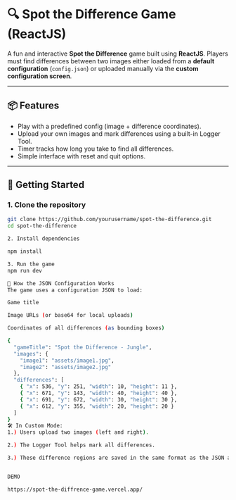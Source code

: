 # 🔍 Spot the Difference Game (ReactJS)

A fun and interactive **Spot the Difference** game built using **ReactJS**. Players must find differences between two images either loaded from a **default configuration** (`config.json`) or uploaded manually via the **custom configuration screen**.

---

## 📦 Features

- Play with a predefined config (image + difference coordinates).
- Upload your own images and mark differences using a built-in Logger Tool.
- Timer tracks how long you take to find all differences.
- Simple interface with reset and quit options.

---

## 🚀 Getting Started

### 1. Clone the repository

```bash
git clone https://github.com/yourusername/spot-the-difference.git
cd spot-the-difference

2. Install dependencies

npm install

3. Run the game
npm run dev

🧠 How the JSON Configuration Works
The game uses a configuration JSON to load:

Game title

Image URLs (or base64 for local uploads)

Coordinates of all differences (as bounding boxes)

{
  "gameTitle": "Spot the Difference - Jungle",
  "images": {
    "image1": "assets/image1.jpg",
    "image2": "assets/image2.jpg"
  },
  "differences": [
    { "x": 536, "y": 251, "width": 10, "height": 11 },
    { "x": 671, "y": 143, "width": 40, "height": 40 },
    { "x": 691, "y": 672, "width": 30, "height": 30 },
    { "x": 612, "y": 355, "width": 20, "height": 20 }
  ]
}
🛠️ In Custom Mode:
1.) Users upload two images (left and right).

2.) The Logger Tool helps mark all differences.

3.) These difference regions are saved in the same format as the JSON above and used to start the game.


DEMO

https://spot-the-diffrence-game.vercel.app/
